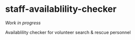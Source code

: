 # staff-availablility-checker

_Work in progress_

Availablility checker for volunteer search &amp; rescue personnel
